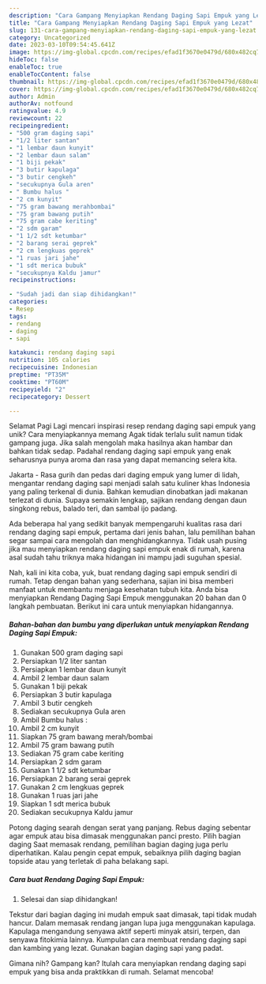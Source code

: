```yaml
---
description: "Cara Gampang Menyiapkan Rendang Daging Sapi Empuk yang Lezat"
title: "Cara Gampang Menyiapkan Rendang Daging Sapi Empuk yang Lezat"
slug: 131-cara-gampang-menyiapkan-rendang-daging-sapi-empuk-yang-lezat
category: Uncategorized
date: 2023-03-10T09:54:45.641Z
image: https://img-global.cpcdn.com/recipes/efad1f3670e0479d/680x482cq70/rendang-daging-sapi-empuk-foto-resep-utama.jpg
hideToc: false
enableToc: true
enableTocContent: false
thumbnail: https://img-global.cpcdn.com/recipes/efad1f3670e0479d/680x482cq70/rendang-daging-sapi-empuk-foto-resep-utama.jpg
cover: https://img-global.cpcdn.com/recipes/efad1f3670e0479d/680x482cq70/rendang-daging-sapi-empuk-foto-resep-utama.jpg
author: Admin
authorAv: notfound
ratingvalue: 4.9
reviewcount: 22
recipeingredient:
- "500 gram daging sapi"
- "1/2 liter santan"
- "1 lembar daun kunyit"
- "2 lembar daun salam"
- "1 biji pekak"
- "3 butir kapulaga"
- "3 butir cengkeh"
- "secukupnya Gula aren"
- " Bumbu halus "
- "2 cm kunyit"
- "75 gram bawang merahbombai"
- "75 gram bawang putih"
- "75 gram cabe keriting"
- "2 sdm garam"
- "1 1/2 sdt ketumbar"
- "2 barang serai geprek"
- "2 cm lengkuas geprek"
- "1 ruas jari jahe"
- "1 sdt merica bubuk"
- "secukupnya Kaldu jamur"
recipeinstructions:

- "Sudah jadi dan siap dihidangkan!"
categories:
- Resep
tags:
- rendang
- daging
- sapi

katakunci: rendang daging sapi 
nutrition: 105 calories
recipecuisine: Indonesian
preptime: "PT35M"
cooktime: "PT60M"
recipeyield: "2"
recipecategory: Dessert

---
```



Selamat Pagi Lagi mencari inspirasi resep rendang daging sapi empuk yang unik? Cara menyiapkannya memang Agak tidak terlalu sulit namun tidak gampang juga. Jika salah mengolah maka hasilnya akan hambar dan bahkan tidak sedap. Padahal rendang daging sapi empuk yang enak seharusnya punya aroma dan rasa yang dapat memancing selera kita.


Jakarta - Rasa gurih dan pedas dari daging empuk yang lumer di lidah, mengantar rendang daging sapi menjadi salah satu kuliner khas Indonesia yang paling terkenal di dunia. Bahkan kemudian dinobatkan jadi makanan terlezat di dunia. Supaya semakin lengkap, sajikan rendang dengan daun singkong rebus, balado teri, dan sambal ijo padang.

Ada beberapa hal yang sedikit banyak mempengaruhi kualitas rasa dari rendang daging sapi empuk, pertama dari jenis bahan, lalu pemilihan bahan segar sampai cara mengolah dan menghidangkannya. Tidak usah pusing jika mau menyiapkan rendang daging sapi empuk enak di rumah, karena asal sudah tahu triknya maka hidangan ini mampu jadi suguhan spesial.


Nah, kali ini kita coba, yuk, buat rendang daging sapi empuk sendiri di rumah. Tetap dengan bahan yang sederhana, sajian ini bisa memberi manfaat untuk membantu menjaga kesehatan tubuh kita. Anda bisa menyiapkan Rendang Daging Sapi Empuk menggunakan 20 bahan dan 0 langkah pembuatan. Berikut ini cara untuk menyiapkan hidangannya.

<!--inarticleads1-->

##### Bahan-bahan dan bumbu yang diperlukan untuk menyiapkan Rendang Daging Sapi Empuk:

1. Gunakan 500 gram daging sapi
1. Persiapkan 1/2 liter santan
1. Persiapkan 1 lembar daun kunyit
1. Ambil 2 lembar daun salam
1. Gunakan 1 biji pekak
1. Persiapkan 3 butir kapulaga
1. Ambil 3 butir cengkeh
1. Sediakan secukupnya Gula aren
1. Ambil  Bumbu halus :
1. Ambil 2 cm kunyit
1. Siapkan 75 gram bawang merah/bombai
1. Ambil 75 gram bawang putih
1. Sediakan 75 gram cabe keriting
1. Persiapkan 2 sdm garam
1. Gunakan 1 1/2 sdt ketumbar
1. Persiapkan 2 barang serai geprek
1. Gunakan 2 cm lengkuas geprek
1. Gunakan 1 ruas jari jahe
1. Siapkan 1 sdt merica bubuk
1. Sediakan secukupnya Kaldu jamur


Potong daging searah dengan serat yang panjang. Rebus daging sebentar agar empuk atau bisa dimasak menggunakan panci presto. Pilih bagian daging Saat memasak rendang, pemilihan bagian daging juga perlu diperhatikan. Kalau pengin cepat empuk, sebaiknya pilih daging bagian topside atau yang terletak di paha belakang sapi. 

<!--inarticleads2-->

##### Cara buat Rendang Daging Sapi Empuk:


1. Selesai dan siap dihidangkan!

Tekstur dari bagian daging ini mudah empuk saat dimasak, tapi tidak mudah hancur. Dalam memasak rendang jangan lupa juga menggunakan kapulaga. Kapulaga mengandung senyawa aktif seperti minyak atsiri, terpen, dan senyawa fitokimia lainnya. Kumpulan cara membuat rendang daging sapi dan kambing yang lezat. Gunakan bagian daging sapi yang padat. 

Gimana nih? Gampang kan? Itulah cara menyiapkan rendang daging sapi empuk yang bisa anda praktikkan di rumah. Selamat mencoba!
